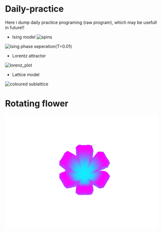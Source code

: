 # Daily-practice
Here i dump daily practice programing (raw program), which may be usefull in future!!

* Ising model
![spins](https://github.com/user-attachments/assets/55b7d3bd-57a4-43db-a216-c6dffc43ae63)


![Ising phase seperation(T=0.01)](https://github.com/Shachi3141/Daily-practice/blob/main/Ising%20phase%20seperation(T%3D0.01).gif)

* Lorentz attractor

![lorenz_plot](https://github.com/user-attachments/assets/3f7fdf56-632f-44ea-a40e-f6c299b1eb53)

* Lattice model

<img width="958" alt="coloured sublattice" src="https://github.com/user-attachments/assets/16efdb50-6385-406f-9a4f-7ce99d6a77c0" />

# Rotating flower

![Rotating_flower](https://github.com/Shachi3141/Daily-practice/blob/main/flower_to_network.gif)

